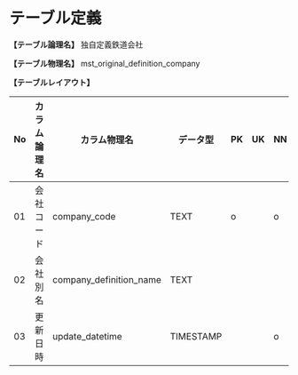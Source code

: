 # テーブル定義

**【テーブル論理名】**
独自定義鉄道会社

**【テーブル物理名】**
mst_original_definition_company

**【テーブルレイアウト】**

| No  | カラム論理名        | カラム物理名              | データ型  | PK  | UK  | NN  | コメント                    |
| --- | ------------------- | ------------------------  | --------- | --- | --- | --- | --------------------------- |
| 01  | 会社コード          | company_code              | TEXT      | o   |     | o   |                             |
| 02  | 会社別名            | company_definition_name   | TEXT      |     |     |     |                             |
| 03  | 更新日時            | update_datetime           | TIMESTAMP |     |     | o   | default CURRENT_TIMESTAMP   |
